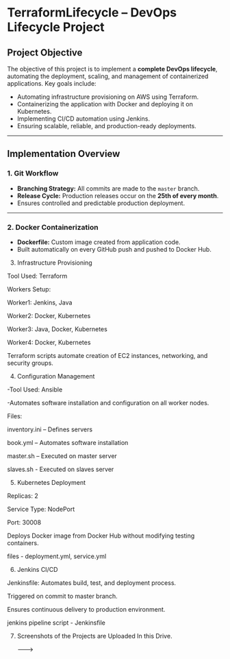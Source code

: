 # TerraformLifecycle – DevOps Lifecycle Project

## Project Objective

The objective of this project is to implement a **complete DevOps lifecycle**, automating the deployment, scaling, and management of containerized applications. Key goals include:

- Automating infrastructure provisioning on AWS using Terraform.
- Containerizing the application with Docker and deploying it on Kubernetes.
- Implementing CI/CD automation using Jenkins.
- Ensuring scalable, reliable, and production-ready deployments.

---

## Implementation Overview

### 1. Git Workflow

- **Branching Strategy:** All commits are made to the `master` branch.
- **Release Cycle:** Production releases occur on the **25th of every month**.
- Ensures controlled and predictable production deployment.

---

### 2. Docker Containerization

- **Dockerfile:** Custom image created from application code.
- Built automatically on every GitHub push and pushed to Docker Hub.

3. Infrastructure Provisioning

Tool Used: Terraform

Workers Setup:

Worker1: Jenkins, Java

Worker2: Docker, Kubernetes

Worker3: Java, Docker, Kubernetes

Worker4: Docker, Kubernetes

Terraform scripts automate creation of EC2 instances, networking, and security groups.

4. Configuration Management

-Tool Used: Ansible

-Automates software installation and configuration on all worker nodes.

Files:

inventory.ini – Defines servers

book.yml – Automates software installation

master.sh – Executed on master server

slaves.sh - Executed on slaves server

5. Kubernetes Deployment

Replicas: 2

Service Type: NodePort

Port: 30008

Deploys Docker image from Docker Hub without modifying testing containers.

files - deployment.yml, service.yml 

6. Jenkins CI/CD

Jenkinsfile: Automates build, test, and deployment process.

Triggered on commit to master branch.

Ensures continuous delivery to production environment.

jenkins pipeline script -  Jenkinsfile

7. Screenshots of the Projects are Uploaded In this Drive.

   ---> 
